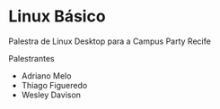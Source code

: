 Linux Básico
===========

Palestra de Linux Desktop para a Campus Party Recife

Palestrantes
 - Adriano Melo
 - Thiago Figueredo
 - Wesley Davison